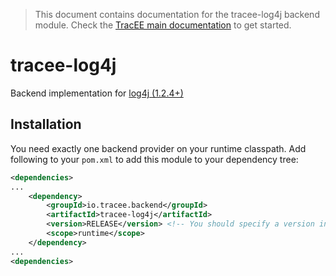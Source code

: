 > This document contains documentation for the tracee-log4j backend module. Check the [TracEE main documentation](/README.md) to get started.

# tracee-log4j

Backend implementation for [log4j (1.2.4+)](http://logging.apache.org/log4j/1.2/)

## Installation

You need exactly one backend provider on your runtime classpath. Add following to your `pom.xml` to add this module to your dependency tree:

```xml
<dependencies>
...
	<dependency>
		<groupId>io.tracee.backend</groupId>
		<artifactId>tracee-log4j</artifactId>
		<version>RELEASE</version> <!-- You should specify a version instead -->
		<scope>runtime</scope>
	</dependency>
...
<dependencies>
```
